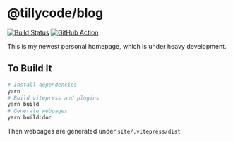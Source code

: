 # @tillycode/blog

[![Build Status](https://travis-ci.com/sunziping2016/blog.svg?branch=master)](https://travis-ci.com/sunziping2016/blog)
[![GitHub Action](https://github.com/sunziping2016/blog/workflows/CI/badge.svg)](https://github.com/sunziping2016/blog/actions?query=workflow%3ACI)

This is my newest personal homepage, which is under heavy development.

## To Build It

```bash
# Install dependencies
yarn
# Build vitepress and plugins
yarn build
# Generate webpages
yarn build:doc
```

Then webpages are generated under `site/.vitepress/dist`
